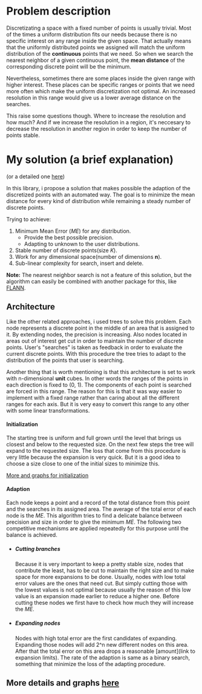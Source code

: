 # Problem description
Discretizating a space with a fixed number of points is usually trivial. Most of the times a uniform distribution fits our needs because there is no specific interest on any range inside the given space. That actually means that the uniformly distributed points we assigned will match the uniform distribution of the **continuous** points that we need. So when we search the nearest neighbor of a given continuous point, the **mean distance** of the corresponding discrete point will be the minimum.

Nevertheless, sometimes there are some places inside the given range with higher interest. These places can be specific ranges or points that we need more often which make the uniform discretization not optimal. An increased resolution in this range would give us a lower average distance on the searches.

This raise some questions though. Where to increase the resolution and how much? And if we increase the resolution in a region, it's neccesary to decrease the resolution in another region in order to keep the number of points stable. 


# My solution (a brief explanation)
(or a detailed one [here](https://github.com/jimkon/Adaptive-Discretization/tree/master/docs))

In this library, i propose a solution that makes possible the adaption of the discretized points with an automated way. The goal is to minimize the mean distance for every kind of distribution while remaining a steady number of discrete points.

Trying to achieve:
1.  Minimum Mean Error (_ME_) for any distribution.
    * Provide the best possible precision.
    * Adapting to unknown to the user distributions.
2.  Stable number of discrete points(size _K_).
3.  Work for any dimensional space(number of dimensions __n__).
4.  Sub-linear complexity for search, insert and delete.

**Note:** The nearest neighbor search is not a feature of this solution, but the algorithm can easily be combined with another package for this, like [FLANN](https://github.com/mariusmuja/flann).


## Architecture
Like the other related approaches, i used trees to solve this problem. Each node represents a discrete point in the middle of an area that is assigned to it. By extending nodes, the precision is increasing.  Also nodes located in areas out of interest get cut in order to maintain the number of discrete points. User's "searches" is taken as feedback in order to evaluate the current discrete points. With this procedure the tree tries to adapt to the distribution of the points that user is searching.

Another thing that is worth mentioning is that this architecture is set to work with n-dimensional __unit__ cubes. In other words the ranges of the points  in each direction is fixed to (0, 1). The components of each point is searched are forced in this range. The reason for this is that it was way easier to implement with a fixed range rather than caring about all the different ranges for each axis. But it is very easy to convert this range to any other with some linear transformations.

#### Initialization
The starting tree is uniform and full grown until the level that brings us closest and below to the requested size. On the next few steps the tree will expand to the requested size. The loss that come from this procedure is very little because the expansion is very quick.  But it is a good idea to choose a size close to one of the initial sizes to minimize this.

[More and graphs for initialization](https://github.com/jimkon/Adaptive-Discretization/blob/master/docs/initialization.ipynb)


#### Adaption
Each node keeps a point and a record of the total distance from this point and the searches in its assigned area. The average of the total error of each node is the _ME_. This algorithm tries to find a delicate balance between precision and size in order to give the minimum _ME_. The following two competitive mechanisms are applied repeatedly for this purpose until the balance is achieved.

*   ##### Cutting branches
    Because it is very important to keep a pretty stable size, nodes that contribute the least, has to be cut to maintain the right size and to make space for more expansions to be done. Usually, nodes with low total error values are the ones that need cut. But simply cutting those with the lowest values is not optimal because usually the reason of this low value is an expansion made earlier to reduce a higher one. Before cutting these nodes we first have to check how much they will increase the _ME_.

*   ##### Expanding nodes
    Nodes with high total error are the first candidates of expanding. Expanding those nodes will add 2^n new different nodes on this area. After that the total error on this area drops a reasonable [amount](link to expansion limits). The rate of the adaption is same as a binary search, something that minimize the loss of the adapting procedure.  




## More details and graphs [here](https://github.com/jimkon/Adaptive-Discretization/tree/master/visualizations)
